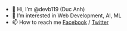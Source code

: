 - 👋 Hi, I’m @devb119 (Duc Anh)
- 👀 I’m interested in Web Development, AI, ML
- 📫 How to reach me [Facebook](https://www.facebook.com/anh.ndd1109/) / [Twitter](https://twitter.com/anh_ndd)


<!--- [![Anurag's GitHub stats](https://github-readme-stats.vercel.app/api?username=devb119&count_private=true&theme=gruvbox)](https://github.com/anuraghazra/github-readme-stats) --->
<!---
devb119/devb119 is a ✨ special ✨ repository because its `README.md` (this file) appears on your GitHub profile.
You can click the Preview link to take a look at your changes.
--->

